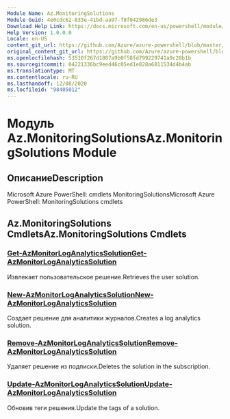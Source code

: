```yaml
---
Module Name: Az.MonitoringSolutions
Module Guid: 4e0cdc62-833e-41bd-aa97-f8f042986de3
Download Help Link: https://docs.microsoft.com/en-us/powershell/module/az.monitoringsolutions
Help Version: 1.0.0.0
Locale: en-US
content_git_url: https://github.com/Azure/azure-powershell/blob/master/src/MonitoringSolutions/help/Az.MonitoringSolutions.md
original_content_git_url: https://github.com/Azure/azure-powershell/blob/master/src/MonitoringSolutions/help/Az.MonitoringSolutions.md
ms.openlocfilehash: 53510f267d1887a9b0f58fd799229741a9c28b1b
ms.sourcegitcommit: 04221336bc9eed46c05ed1e828a6811534d4b4ab
ms.translationtype: MT
ms.contentlocale: ru-RU
ms.lasthandoff: 12/08/2020
ms.locfileid: "98405012"
---
```

# <span data-ttu-id="b3590-101">Модуль Az.MonitoringSolutions</span><span class="sxs-lookup"><span data-stu-id="b3590-101">Az.MonitoringSolutions Module</span></span>
## <span data-ttu-id="b3590-102">Описание</span><span class="sxs-lookup"><span data-stu-id="b3590-102">Description</span></span>
<span data-ttu-id="b3590-103">Microsoft Azure PowerShell: cmdlets MonitoringSolutions</span><span class="sxs-lookup"><span data-stu-id="b3590-103">Microsoft Azure PowerShell: MonitoringSolutions cmdlets</span></span>

## <span data-ttu-id="b3590-104">Az.MonitoringSolutions Cmdlets</span><span class="sxs-lookup"><span data-stu-id="b3590-104">Az.MonitoringSolutions Cmdlets</span></span>
### [<span data-ttu-id="b3590-105">Get-AzMonitorLogAnalyticsSolution</span><span class="sxs-lookup"><span data-stu-id="b3590-105">Get-AzMonitorLogAnalyticsSolution</span></span>](Get-AzMonitorLogAnalyticsSolution.md)
<span data-ttu-id="b3590-106">Извлекает пользовательское решение.</span><span class="sxs-lookup"><span data-stu-id="b3590-106">Retrieves the user solution.</span></span>

### [<span data-ttu-id="b3590-107">New-AzMonitorLogAnalyticsSolution</span><span class="sxs-lookup"><span data-stu-id="b3590-107">New-AzMonitorLogAnalyticsSolution</span></span>](New-AzMonitorLogAnalyticsSolution.md)
<span data-ttu-id="b3590-108">Создает решение для аналитики журналов.</span><span class="sxs-lookup"><span data-stu-id="b3590-108">Creates a log analytics solution.</span></span>

### [<span data-ttu-id="b3590-109">Remove-AzMonitorLogAnalyticsSolution</span><span class="sxs-lookup"><span data-stu-id="b3590-109">Remove-AzMonitorLogAnalyticsSolution</span></span>](Remove-AzMonitorLogAnalyticsSolution.md)
<span data-ttu-id="b3590-110">Удаляет решение из подписки.</span><span class="sxs-lookup"><span data-stu-id="b3590-110">Deletes the solution in the subscription.</span></span>

### [<span data-ttu-id="b3590-111">Update-AzMonitorLogAnalyticsSolution</span><span class="sxs-lookup"><span data-stu-id="b3590-111">Update-AzMonitorLogAnalyticsSolution</span></span>](Update-AzMonitorLogAnalyticsSolution.md)
<span data-ttu-id="b3590-112">Обновив теги решения.</span><span class="sxs-lookup"><span data-stu-id="b3590-112">Update the tags of a solution.</span></span>

